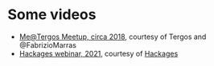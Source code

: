 # Some videos

- [Me@Tergos Meetup, circa 2018](me.mp4), courtesy of Tergos and @FabrizioMarras
- [Hackages webinar, 2021](Hackages-webinar-cloudnative.mov), courtesy of [Hackages](https://www.hackages.io/)
